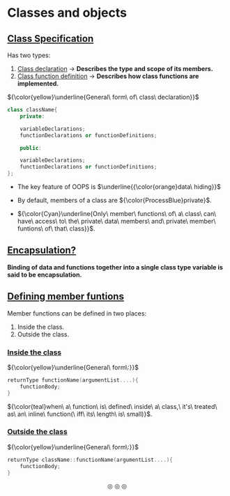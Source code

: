 # Classes and objects
## <ins>Class Specification</ins>
Has two types:
1. <ins>Class declaration</ins> $\rightarrow$ **Describes the type and scope of its members.**
2. <ins>Class function definition</ins> $\rightarrow$ **Describes how class functions are implemented.**

${\color{yellow}\underline{General\ form\ of\ class\ declaration}}$
```c++
class className{
	private:

	variableDeclarations;
	functionDeclarations or functionDefinitions;

	public:

	variableDeclarations;
	functionDeclarations or functionDefinitions;
};
```

* The key feature of OOPS is $\underline{{\color{orange}data\ hiding}}$

* By default, members of a class are ${\color{ProcessBlue}private}$.

* ${\color{Cyan}\underline{Only\ member\ functions\ of\ a\ class\ can\ have\ access\ to\ the\ private\ data\ members\ and\ private\ member\ funtions\ of\ that\ class}}$.

## <ins>Encapsulation?</ins>
**Binding of data and functions together into a single class type variable is said to be encapsulation.**

## <ins>Defining member funtions</ins>
Member functions can be defined in two places:
1. Inside the class.
2. Outside the class.

### <ins>Inside the class</ins>
${\color{yellow}\underline{General\ form\:}}$

```c++
returnType functionName(argumentList....){
	functionBody;
}
```
${\color{teal}when\ a\ function\ is\ defined\ inside\ a\ class,\ it's\ treated\ as\ an\ inline\ function(\ iff\ its\ length\ is\ small)}$.

### <ins>Outside the class</ins>
${\color{yellow}\underline{General\ form\:}}$

```c++
returnType className::functionName(argumentList....){
	functionBody;
}
```

<p align="center">
&#9678; &#9678; &#9678;
</p>
